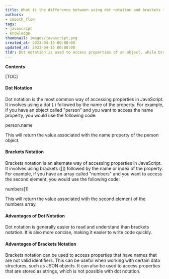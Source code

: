 ```yaml
---
title: What is the difference between using dot notation and brackets to access properties in javascript?
authors:
- smooth_flow
tags:
- javascript
- knowledge
thumbnail: images/javascript.png
created_at: 2023-04-15 00:00:00
updated_at: 2023-04-15 00:00:00
tldr: Dot notation is used to access properties of an object, while brackets are used to access properties of an object using a string or a variable.
---
```


**Contents**

[TOC]

#### Dot Notation
Dot notation is the most common way of accessing properties in JavaScript. It involves using a dot (.) followed by the name of the property. For example, if you have an object called "person" and you want to access the name property, you would use the following code:

person.name

This will return the value associated with the name property of the person object.

#### Brackets Notation
Brackets notation is an alternate way of accessing properties in JavaScript. It involves using brackets ([]) followed by the name or index of the property. For example, if you have an array called "numbers" and you want to access the second element, you would use the following code:

numbers[1]

This will return the value associated with the second element of the numbers array.

#### Advantages of Dot Notation
Dot notation is generally easier to read and understand than brackets notation. It is also more concise, making it easier to write code quickly.

#### Advantages of Brackets Notation
Brackets notation can be used to access properties that have names that are not valid identifiers. This can be useful when working with certain data structures, such as JSON objects. It can also be used to access properties that are stored as strings, which is not possible with dot notation.
